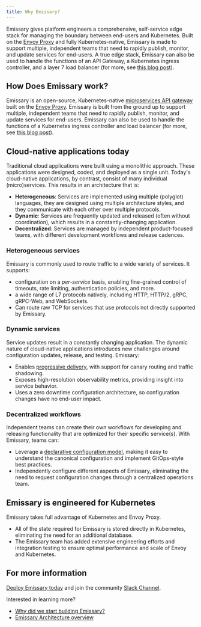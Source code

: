 ```yaml
---
title: Why Emissary?
---
```


Emissary gives platform engineers a comprehensive, self-service edge stack for managing the boundary between end-users and Kubernetes. Built on the [Envoy Proxy](https://www.envoyproxy.io) and fully Kubernetes-native, Emissary is made to support multiple, independent teams that need to rapidly publish, monitor, and update services for end-users. A true edge stack, Emissary can also be used to handle the functions of an API Gateway, a Kubernetes ingress controller, and a layer 7 load balancer (for more, see [this blog post](https://blog.getambassador.io/kubernetes-ingress-nodeport-load-balancers-and-ingress-controllers-6e29f1c44f2d)).

## How Does Emissary work?

Emissary is an open-source, Kubernetes-native [microservices API gateway](../../topics/concepts/microservices-api-gateways) built on the [Envoy Proxy](https://www.envoyproxy.io). Emissary is built from the ground up to support multiple, independent teams that need to rapidly publish, monitor, and update services for end-users. Emissary can also be used to handle the functions of a Kubernetes ingress controller and load balancer (for more, see [this blog post](https://blog.getambassador.io/kubernetes-ingress-nodeport-load-balancers-and-ingress-controllers-6e29f1c44f2d)).

## Cloud-native applications today

Traditional cloud applications were built using a monolithic approach. These applications were designed, coded, and deployed as a single unit. Today's cloud-native applications, by contrast, consist of many individual (micro)services. This results in an architecture that is:

* __Heterogeneous__: Services are implemented using multiple (polyglot) languages, they are designed using multiple architecture styles, and they communicate with each other over multiple protocols.
* __Dynamic__: Services are frequently updated and released (often without coordination), which results in a constantly-changing application.
* __Decentralized__: Services are managed by independent product-focused teams, with different development workflows and release cadences.

### Heterogeneous services

Emissary is commonly used to route traffic to a wide variety of services. It supports:

* configuration on a *per-service* basis, enabling fine-grained control of timeouts, rate limiting, authentication policies, and more.
* a wide range of L7 protocols natively, including HTTP, HTTP/2, gRPC, gRPC-Web, and WebSockets.
* Can route raw TCP for services that use protocols not directly supported by Emissary.

### Dynamic services

Service updates result in a constantly changing application. The dynamic nature of cloud-native applications introduces new challenges around configuration updates, release, and testing. Emissary:

* Enables [progressive delivery](../../topics/concepts/progressive-delivery), with support for canary routing and traffic shadowing.
* Exposes high-resolution observability metrics, providing insight into service behavior.
* Uses a zero downtime configuration architecture, so configuration changes have no end-user impact.

### Decentralized workflows

Independent teams can create their own workflows for developing and releasing functionality that are optimized for their specific service(s). With Emissary, teams can:

* Leverage a [declarative configuration model](../../topics/concepts/gitops-continuous-delivery), making it easy to understand the canonical configuration and implement GitOps-style best practices.
* Independently configure different aspects of Emissary, eliminating the need to request configuration changes through a centralized operations team.

## Emissary is engineered for Kubernetes

Emissary takes full advantage of Kubernetes and Envoy Proxy.

* All of the state required for Emissary is stored directly in Kubernetes, eliminating the need for an additional database.
* The Emissary team has added extensive engineering efforts and integration testing to ensure optimal performance and scale of Envoy and Kubernetes.

## For more information

[Deploy Emissary today](../../tutorials/getting-started) and join the community [Slack Channel](http://a8r.io/slack).

Interested in learning more?

* [Why did we start building Emissary?](https://blog.getambassador.io/building-ambassador-an-open-source-api-gateway-on-kubernetes-and-envoy-ed01ed520844)
* [Emissary Architecture overview](../../topics/concepts/architecture)
